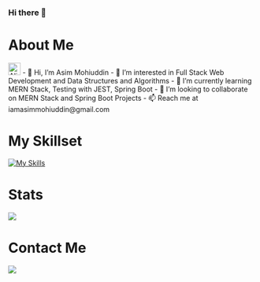 ### Hi there 👋

# About Me
<img src="https://raw.githubusercontent.com/Tarikul-Islam-Anik/Animated-Fluent-Emojis/master/Emojis/Smilies/Alien%20Monster.png" alt="Alien Monster" width="25" height="25" />
- 👋 Hi, I’m Asim Mohiuddin
- 👀 I’m interested in Full Stack Web Development and Data Structures and Algorithms
- 🌱 I’m currently learning MERN Stack, Testing with JEST, Spring Boot
- 💞️ I’m looking to collaborate on MERN Stack and Spring Boot Projects
- 📫 Reach me at iamasimmohiuddin@gmail.com

# My Skillset
[![My Skills](https://skillicons.dev/icons?i=js,ts,jquery,html,css,bootstrap,react,redux,nodejs,express,mongodb,discordjs,bots,jest,docker,linux,java,spring,postgres,redis,py)](https://skillicons.dev)

# Stats
<img align="center" src="https://github-readme-stats.vercel.app/api/top-langs/?username=MoAsimMohiuddin&layout=compact&theme=tokyonight&langs_count=6" />

# Contact Me
<a href="https://www.linkedin.com/in/asim-mohiuddin-10395b212/" target="_blank">
   <img src="https://img.shields.io/badge/LinkedIn-0077B5?style=for-the-badge&logo=linkedin&logoColor=0e76a8&color=black">
</a>
